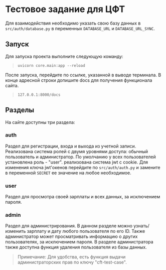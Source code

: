 # Тестовое задание для ЦФТ

Для взаимодействия необходимо указать свою базу данных в `src/auth/database.py` в переменных `DATABASE_URL` и `DATABASE_URL_SYNC`.

## Запуск

Для запуска проекта выполните следующую команду:

> `uvicorn core.main:app --reload`

После запуска, перейдите по ссылке, указанной в выводе терминала.
В конце адресной строки допишите docs для получения функционала сайта.

> `127.0.0.1:8000/docs`

## Разделы

На сайте доступны три раздела:

### auth

Раздел для регистрации, входа и выхода из учетной записи. Реализована система ролей с двумя уровнями доступа: обычный пользователь и администратор. По умолчанию у всех пользователей установлена роль - "user".
реализована система jwt с cookie. Для изменения ключа jwt'окенов перейдите по `src/auth/auth.py` и замените в переменной `SECRET` ее значение на любое необходимое.

### user

Раздел для просмотра своей зарплаты и всех данных, за исключением пароля.

### admin

Раздел для администрирования. В данном разделе можно узнать/изменить зарплату и дату любого пользователя по его ID. Также администратор может просматривать информацию о других пользователях, за исключением пароля. В разделе администратора также доступна функция удаления пользователя из базы данных.

> Примечание: Для удобства, есть функция выдачи администраторских прав по ключу "cft-test-case".



